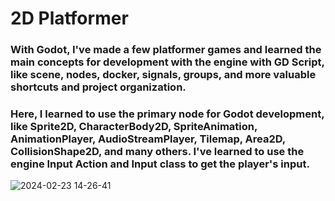 # 2D Platformer

### With Godot, I've made a few platformer games and learned the main concepts for development with the engine with GD Script, like scene, nodes, docker, signals, groups, and more valuable shortcuts and project organization.
### Here, I learned to use the primary node for Godot development, like Sprite2D, CharacterBody2D, SpriteAnimation, AnimationPlayer, AudioStreamPlayer, Tilemap, Area2D, CollisionShape2D, and many others. I've learned to use the engine Input Action and Input class to get the player's input.

![2024-02-23 14-26-41](https://github.com/JonyLucas/Godot-Platformer2D/assets/19211058/dd9da6a0-6329-4b72-94e9-deb78086392a)

